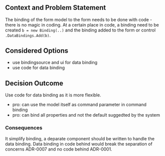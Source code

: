 # <!-- short title, representative of solved problem and found solution -->

## Context and Problem Statement

The binding of the form model to the form needs to be done with code -there is no magic in coding. At a certain place in code, a binding need to be created `b = new Binding(..)` and the binding added to the form or control `.DataBindings.Add(b)`.

## Considered Options

* use bindingsource and ui for data binding
* use code for data binding

## Decision Outcome

Use code for data binding as it is more flexible.

* pro: can use the model itself as command parameter in command binding
* pro: can bind all properties and not the default suggedted by the system

### Consequences

It simplify binding, a deparate component should be written to handle the data binding. Data binding in code behind would break the separation of concerns ADR-0007 and no code behind ADR-0001.
